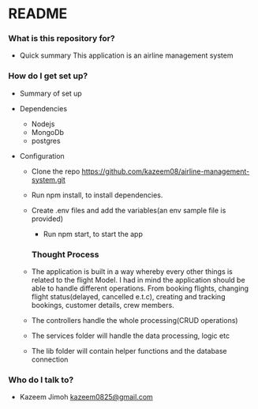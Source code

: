 # README #

### What is this repository for? ###

* Quick summary
This application is an airline management system

### How do I get set up? ###

* Summary of set up
* Dependencies
  - Nodejs
  - MongoDb
  - postgres

* Configuration
	-	Clone the repo https://github.com/kazeem08/airline-management-system.git
	-	Run npm install, to install dependencies.
  - Create .env files and add the variables(an env sample file is provided)
	-	Run npm start, to start the app


	###	Thought Process
  - The application is built in a way whereby every other things is related to the flight Model. 
    I had in mind the application should be able to handle different operations. From booking flights, 
    changing flight status(delayed, cancelled e.t.c), creating and tracking bookings, customer details, crew members.

  - The controllers handle the whole processing(CRUD operations)

  - The services folder will handle the data processing, logic etc

  - The lib folder will contain helper functions and the database connection


### Who do I talk to? ###

* Kazeem Jimoh <kazeem0825@gmail.com>
